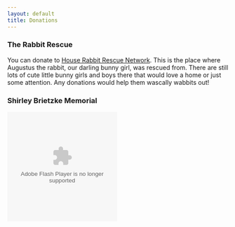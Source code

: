 ```yaml
---
layout: default
title: Donations
---
```


</div>
</div>

<div class='row'>
<div class='span8'>

### The Rabbit Rescue

You can donate to [House Rabbit Rescue Network](http://rabbitresource.org/tonya-hartwich-and-brian-brietzkes-wedding/).  This is the place where Augustus the rabbit, our darling bunny girl, was rescued from.  There are still lots of cute little bunny girls and boys there that would love a home or just some attention.  Any donations would help them wascally wabbits out!

</div>

<div class='span8'>

### Shirley Brietzke Memorial

<object width="250" height="250"><param name="movie" value="http://widget.chipin.com/widget/id/a53754282998160b"></param><param name="allowScriptAccess" value="always"></param><param name="wmode" value="transparent"></param><param name="event_title" value="Shirley%20Brietzke%20Memorial"></param><param name="color_scheme" value="blue"></param><embed src="http://widget.chipin.com/widget/id/a53754282998160b" flashVars="event_title=Shirley%20Brietzke%20Memorial&color_scheme=blue" type="application/x-shockwave-flash" allowScriptAccess="always" wmode="transparent" width="250" height="250"></embed></object>

</div>